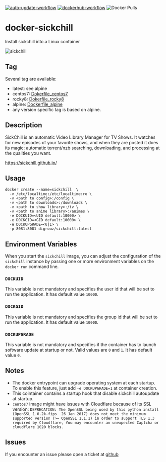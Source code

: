 [![auto-update-workflow](https://github.com/digrouz/docker-sickchill/actions/workflows/auto-update.yml/badge.svg)](https://github.com/digrouz/docker-sickchill/actions/workflows/auto-update.yml)
[![dockerhub-workflow](https://github.com/digrouz/docker-sickchill/actions/workflows/dockerhub.yml/badge.svg)](https://github.com/digrouz/docker-sickchill/actions/workflows/dockerhub.yml)
![Docker Pulls](https://img.shields.io/docker/pulls/digrouz/sickchill)

# docker-sickchill
Install sickchill into a Linux container

![sickchill](https://sickchill.github.io/images/logo.png)

## Tag
Several tag are available:
* latest: see alpine
* centos7: [Dokerfile_centos7](https://github.com/digrouz/docker-sickchill/blob/master/Dockerfile_centos7)
* rocky8: [Dokerfile_rocky8](https://github.com/digrouz/docker-sickchill/blob/master/Dockerfile_rocky8)
* alpine: [Dockerfile_alpine](https://github.com/digrouz/docker-sickchill/blob/master/Dockerfile_alpine)
* any version specific tag is based on alpine.

## Description

SickChill is an automatic Video Library Manager for TV Shows. It watches for new episodes of your favorite shows, and when they are posted it does its magic: automatic torrent/nzb searching, downloading, and processing at the qualities you want.

https://sickchill.github.io/

## Usage
    docker create --name=sickchill  \
      -v /etc/localtime:/etc/localtime:ro \ 
      -v <path to config>:/config \
      -v <path to downloads>:/downloads \ 
      -v <path to show library>:/tv \
      -v <path to anime library>:/animes \ 
      -e DOCKUID=<UID default:10000> \
      -e DOCKGID=<GID default:10000> \
      -e DOCKUPGRADE=<0|1> \
      -p 8081:8081 digrouz/sickchill:latest

## Environment Variables

When you start the `sickchill` image, you can adjust the configuration of the `sickchill` instance by passing one or more environment variables on the `docker run` command line.

### `DOCKUID`

This variable is not mandatory and specifies the user id that will be set to run the application. It has default value `10000`.

### `DOCKGID`

This variable is not mandatory and specifies the group id that will be set to run the application. It has default value `10000`.

### `DOCKUPGRADE`

This variable is not mandatory and specifies if the container has to launch software update at startup or not. Valid values are `0` and `1`. It has default value `0`.

## Notes

* The docker entrypoint can upgrade operating system at each startup. To enable this feature, just add `-e DOCKUPGRADE=1` at container creation.
* This cointainer contains a startup hook that disable sickchill autoupdate at startup.
* `centos7` image might have issues with Cloudflare because of its SSL version: `DEPRECATION: The OpenSSL being used by this python install (OpenSSL 1.0.2k-fips  26 Jan 2017) does not meet the minimum supported version (>= OpenSSL 1.1.1) in order to support TLS 1.3 required by Cloudflare, You may encounter an unexpected Captcha or cloudflare 1020 blocks.`

## Issues

If you encounter an issue please open a ticket at [github](https://github.com/digrouz/docker-sickchill/issues)
